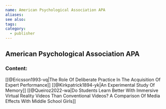 ```yaml
---
name: American Psychological Association APA
aliases:
see also:
tags:
category:
  - publisher
---
```


## American Psychological Association APA

### Content:
[[@Ericsson1993-vq|The Role Of Deliberate Practice In The Acquisition Of Expert Performance]]
[[@Kirkpatrick1894-yk|An Experimental Study Of Memory]]
[[@Queiroz2022-wa|Do Students Learn Better With Immersive Virtual Reality Videos Than Conventional Videos? A Comparison Of Media Effects With Middle School Girls]]